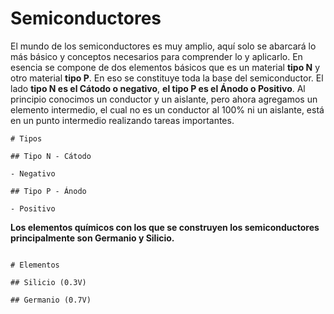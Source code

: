 # Semiconductores

El mundo de los semiconductores es muy amplio, aquí solo se abarcará lo más básico y conceptos necesarios para comprender lo y aplicarlo. 
En esencia se compone de dos elementos básicos que es un material **tipo N** y otro material **tipo P**. En eso se constituye toda la base del semiconductor. El lado **tipo N es el Cátodo o negativo**, **el tipo P es el Ánodo o Positivo**. Al principio conocimos un conductor y un aislante, pero ahora agregamos un elemento intermedio, el cual no es un conductor al 100% ni un aislante, está en un punto intermedio realizando tareas importantes.

```markmap
# Tipos

## Tipo N - Cátodo 

- Negativo
 
## Tipo P - Ánodo 

- Positivo
```

**Los elementos químicos con los que se construyen los semiconductores principalmente son Germanio y Silicio.**

```markmap

# Elementos 

## Silicio (0.3V)

## Germanio (0.7V)
```